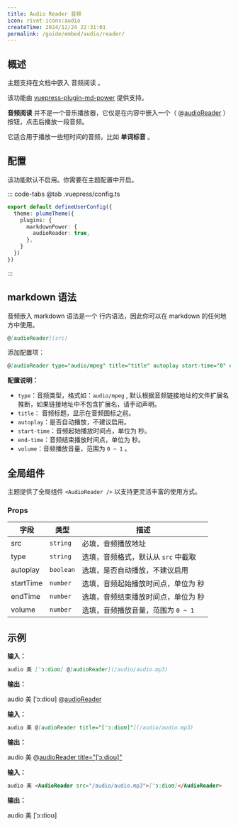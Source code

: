 ```yaml
---
title: Audio Reader 音频
icon: rivet-icons:audio
createTime: 2024/12/24 22:31:01
permalink: /guide/embed/audio/reader/
---
```


## 概述

主题支持在文档中嵌入 音频阅读 。

该功能由 [vuepress-plugin-md-power](../../config/plugins/markdownPower.md) 提供支持。

**音频阅读** 并不是一个音乐播放器，它仅是在内容中嵌入一个（ @[audioReader](https://sensearch.baidu.com/gettts?lan=en&spd=3&source=alading&text=audio) ）按钮，点击后播放一段音频。

它适合用于播放一些短时间的音频，比如 **单词标音** 。

## 配置

该功能默认不启用。你需要在主题配置中开启。

::: code-tabs
@tab .vuepress/config.ts

```ts
export default defineUserConfig({
  theme: plumeTheme({
    plugins: {
      markdownPower: {
        audioReader: true,
      },
    }
  })
})
```

:::

## markdown 语法

音频嵌入 markdown 语法是一个 行内语法，因此你可以在 markdown 的任何地方中使用。

```md
@[audioReader](src)
```

添加配置项：

```md
@[audioReader type="audio/mpeg" title="title" autoplay start-time="0" end-time="10" volume="0.7"](src)
```

**配置说明：**

- `type`：音频类型，格式如：`audio/mpeg` ,
  默认根据音频链接地址的文件扩展名推断，如果链接地址中不包含扩展名，请手动声明。
- `title`： 音频标题，显示在音频图标之前。
- `autoplay`：是否自动播放，不建议启用。
- `start-time`：音频起始播放时间点，单位为 秒。
- `end-time`：音频结束播放时间点，单位为 秒。
- `volume`：音频播放音量，范围为 `0 ~ 1` 。

## 全局组件

主题提供了全局组件 `<AudioReader />` 以支持更灵活丰富的使用方式。

### Props

| 字段      | 类型      | 描述                                |
| --------- | --------- | ----------------------------------- |
| src       | `string`  | 必填，音频播放地址                  |
| type      | `string`  | 选填，音频格式，默认从 `src` 中截取 |
| autoplay  | `boolean` | 选填，是否自动播放，不建议启用      |
| startTime | `number`  | 选填，音频起始播放时间点，单位为 秒 |
| endTime   | `number`  | 选填，音频结束播放时间点，单位为 秒 |
| volume    | `number`  | 选填，音频播放音量，范围为 `0 ~ 1`  |

## 示例

**输入：**

```md
audio 美 [ˈɔːdioʊ] @[audioReader](/audio/audio.mp3)
```

**输出：**

audio 美 [ˈɔːdioʊ] @[audioReader](https://sensearch.baidu.com/gettts?lan=en&spd=3&source=alading&text=audio)

**输入：**

```md
audio 美 @[audioReader title="[ˈɔːdioʊ]"](/audio/audio.mp3)
```

**输出：**

audio 美 @[audioReader title="[ˈɔːdioʊ]"](https://sensearch.baidu.com/gettts?lan=en&spd=3&source=alading&text=audio)

**输入：**

```md
audio 美 <AudioReader src="/audio/audio.mp3">[ˈɔːdioʊ]</AudioReader>
```

**输出：**

audio 美 <AudioReader src="https://sensearch.baidu.com/gettts?lan=en&spd=3&source=alading&text=audio">[ˈɔːdioʊ]</AudioReader>
